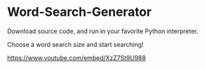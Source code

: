 # Word-Search-Generator

Download source code, and run in your favorite Python interpreter.

Choose a word search size and start searching!

https://www.youtube.com/embed/XzZ7St9U988
